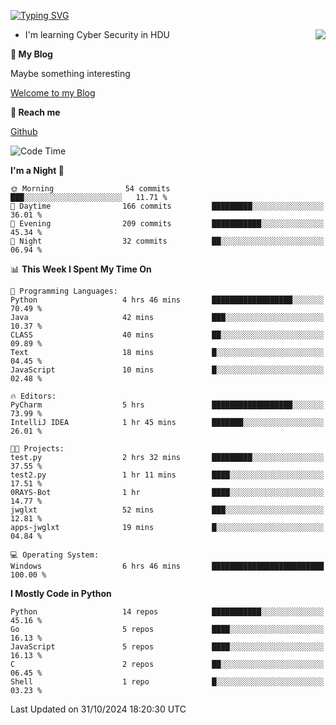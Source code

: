 [![Typing SVG](https://readme-typing-svg.herokuapp.com?font=Fira+Code&pause=1000&random=false&width=450&height=60&lines=Hello+%F0%9F%91%8B%F0%9F%8F%BB;I'm+JBNRZ)](https://git.io/typing-svg)

<a href="#">
  <img align="right" src="https://github-readme-stats.vercel.app/api?username=JBNRZ&show_icons=true&bg_color=15,f2f7fd,E0EAFC" />
</a>

- I'm learning Cyber Security in HDU

 **🌱 My Blog**

Maybe something interesting

[Welcome to my Blog](https://jbnrz.com.cn/)

 **💬 Reach me** 

[Github](https://github.com/JBNRZ)


<!--START_SECTION:waka-->
![Code Time](http://img.shields.io/badge/Code%20Time-720%20hrs%2035%20mins-blue)

**I'm a Night 🦉** 

```text
🌞 Morning                54 commits          ███░░░░░░░░░░░░░░░░░░░░░░   11.71 % 
🌆 Daytime                166 commits         █████████░░░░░░░░░░░░░░░░   36.01 % 
🌃 Evening                209 commits         ███████████░░░░░░░░░░░░░░   45.34 % 
🌙 Night                  32 commits          ██░░░░░░░░░░░░░░░░░░░░░░░   06.94 % 
```


📊 **This Week I Spent My Time On** 

```text
💬 Programming Languages: 
Python                   4 hrs 46 mins       ██████████████████░░░░░░░   70.49 % 
Java                     42 mins             ███░░░░░░░░░░░░░░░░░░░░░░   10.37 % 
CLASS                    40 mins             ██░░░░░░░░░░░░░░░░░░░░░░░   09.89 % 
Text                     18 mins             █░░░░░░░░░░░░░░░░░░░░░░░░   04.45 % 
JavaScript               10 mins             █░░░░░░░░░░░░░░░░░░░░░░░░   02.48 % 

🔥 Editors: 
PyCharm                  5 hrs               ██████████████████░░░░░░░   73.99 % 
IntelliJ IDEA            1 hr 45 mins        ███████░░░░░░░░░░░░░░░░░░   26.01 % 

🐱‍💻 Projects: 
test.py                  2 hrs 32 mins       █████████░░░░░░░░░░░░░░░░   37.55 % 
test2.py                 1 hr 11 mins        ████░░░░░░░░░░░░░░░░░░░░░   17.51 % 
0RAYS-Bot                1 hr                ████░░░░░░░░░░░░░░░░░░░░░   14.77 % 
jwglxt                   52 mins             ███░░░░░░░░░░░░░░░░░░░░░░   12.81 % 
apps-jwglxt              19 mins             █░░░░░░░░░░░░░░░░░░░░░░░░   04.84 % 

💻 Operating System: 
Windows                  6 hrs 46 mins       █████████████████████████   100.00 % 
```

**I Mostly Code in Python** 

```text
Python                   14 repos            ███████████░░░░░░░░░░░░░░   45.16 % 
Go                       5 repos             ████░░░░░░░░░░░░░░░░░░░░░   16.13 % 
JavaScript               5 repos             ████░░░░░░░░░░░░░░░░░░░░░   16.13 % 
C                        2 repos             ██░░░░░░░░░░░░░░░░░░░░░░░   06.45 % 
Shell                    1 repo              █░░░░░░░░░░░░░░░░░░░░░░░░   03.23 % 
```




 Last Updated on 31/10/2024 18:20:30 UTC
<!--END_SECTION:waka-->
